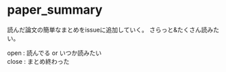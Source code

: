 # paper_summary
読んだ論文の簡単なまとめをissueに追加していく。
さらっと&たくさん読みたい。

open : 読んでる or いつか読みたい  
close : まとめ終わった
